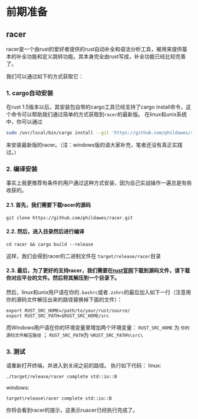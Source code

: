 # 前期准备

## racer
racer是一个由rust的爱好者提供的rust自动补全和语法分析工具，被用来提供基本的补全功能和定义跳转功能。其本身完全由rust写成，补全功能已经比较完善了。

我们可以通过如下的方式获取它：

### 1. cargo自动安装
在rust 1.5版本以后，其安装包自带的cargo工具已经支持了cargo install命令，这个命令可以帮助我们通过简单的方式获取到`racer`的最新版。
在linux和unix系统中，你可以通过

```bash
sudo /usr/local/bin/cargo install --git 'https://github.com/phildawes/racer.git'
```

来安装最新版的racer。（注：windows版的请大家补充，笔者还没有真正实践过。）

### 2. 编译安装

事实上我更推荐有条件的用户通过这种方式安装，因为自己实战操作一遍总是有些收获的。 

#### 2.1. 首先，我们需要下载racer的源码

```
git clone https://github.com/phildawes/racer.git
```
#### 2.2. 然后，进入目录然后进行编译

```
cd racer && cargo build --release
```

这样，我们会得到racer的二进制文件在 `target/release/racer`目录

#### 2.3. 最后，为了更好的支持racer，我们需要在[rust官网](https://www.rust-lang.org/downloads.html)下载到源码文件，请下载你对应平台的文件。然后将其解压到一个目录下。

然后，linux和unix用户请在你的`.bashrc`或者`.zshrc`的最后加入如下一行（注意用你的源码文件解压出来的路径替换掉下面的文件）：
```
export RUST_SRC_HOME=/path/to/your/rust/source/
export RUST_SRC_PATH=$RUST_SRC_HOME/src
```

而Windows用户请在你的环境变量里增加两个环境变量： `RUST_SRC_HOME` 为 `你的源码文件解压路径` ； `RUST_SRC_PATH`为 `%RUST_SRC_PATH%\src\`

### 3. 测试

请重新打开终端，并进入到关闭之前的路径。
执行如下代码：
linux:
```
./target/release/racer complete std::io::B
```
windows:
```
target\release\racer complete std::io::B
```
你将会看到racer的提示，这表示ruacer已经执行完成了。
